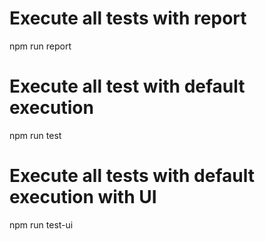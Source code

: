 # Execute all tests with report 
npm run report

# Execute all test with default execution
npm run test

# Execute all tests with default execution with UI
npm run test-ui
